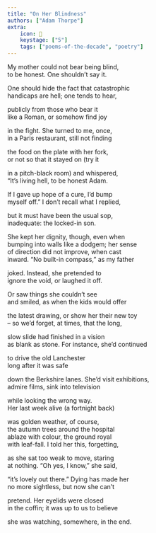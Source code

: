 ```yaml
---
title: "On Her Blindness"
authors: ["Adam Thorpe"]
extra:
    icon: 🦯
    keystage: ["5"]
    tags: ["poems-of-the-decade", "poetry"]
---
```

My mother could not bear being blind,  
to be honest. One shouldn’t say it.  
  
One should hide the fact that catastrophic  
handicaps are hell; one tends to hear,  
  
publicly from those who bear it  
like a Roman, or somehow find joy  
  
in the fight. She turned to me, once,  
in a Paris restaurant, still not finding  
  
the food on the plate with her fork,  
or not so that it stayed on (try it  
  
in a pitch-black room) and whispered,  
“It’s living hell, to be honest Adam.  
  
If I gave up hope of a cure, I’d bump  
myself off.” I don’t recall what I replied,  
  
but it must have been the usual sop,  
inadequate: the locked-in son.  
  
She kept her dignity, though, even when  
bumping into walls like a dodgem; her sense  
of direction did not improve, when cast  
inward. “No built-in compass,” as my father  
  
joked. Instead, she pretended to  
ignore the void, or laughed it off.  
  
Or saw things she couldn’t see  
and smiled, as when the kids would offer  
  
the latest drawing, or show her their new toy  
– so we’d forget, at times, that the long,  
  
slow slide had finished in a vision  
as blank as stone. For instance, she’d continued  
  
to drive the old Lanchester  
long after it was safe  
  
down the Berkshire lanes. She’d visit exhibitions,  
admire films, sink into television  
  
while looking the wrong way.  
Her last week alive (a fortnight back)  
  
was golden weather, of course,  
the autumn trees around the hospital  
ablaze with colour, the ground royal  
with leaf-fall. I told her this, forgetting,  
  
as she sat too weak to move, staring  
at nothing. “Oh yes, I know,” she said,  
  
“it’s lovely out there.” Dying has made her  
no more sightless, but now she can’t  
  
pretend. Her eyelids were closed  
in the coffin; it was up to us to believe  
  
she was watching, somewhere, in the end.
